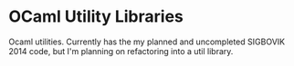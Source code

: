 OCaml Utility Libraries
=======================

Ocaml utilities.  Currently has the my planned and uncompleted SIGBOVIK 2014 code,
but I'm planning on refactoring into a util library.
